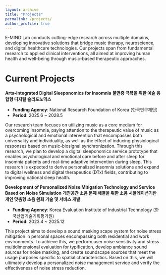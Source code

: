 ```yaml
---
layout: archive
title: "Projects"
permalink: /projects/
author_profile: true
---
```


E-MIND Lab conducts cutting-edge research across multiple domains, developing innovative solutions that bridge music therapy, neuroscience, and digital healthcare technologies. Our projects span from fundamental research to applied clinical interventions, all aimed at improving human health and well-being through music-based therapeutic approaches.

Current Projects
======

**Arts-integrated Digital Sleeponomics for Insomnia**
**불면증 극복을 위한 예술 융합형 디지털 슬리포노믹스**
- **Funding Agency**: National Research Foundation of Korea (한국연구재단)
- **Period**: 2025.6 ~ 2028.5

Our research team focuses on utilizing music as a core medium for overcoming insomnia, paying attention to the therapeutic value of music as a psychological and emotional intervention that encompasses both universality and individuality, as well as the effect of inducing physiological responses based on music-biosignal synchronization. Through this research, we plan to develop a digital sleeponomics service prototype that enables psychological and emotional care before and after sleep for insomnia patients and real-time adaptive intervention during sleep. This research is expected to derive personalized insomnia solutions and expand to digital wellness and digital therapeutics (DTx) fields, contributing to improving national sleep health.


**Development of Personalized Noise Mitigation Technology and Service Based on Noise Simulation**
**개인공간 소음 문제 해결을 위한 소음 시뮬레이션기반 개인 맞춤형 소음 완화 기술 및 서비스 개발**
- **Funding Agency**: Korea Evaluation Institute of Industrial Technology (한국산업기술기획평가원)
- **Period**: 2023.4 ~ 2025.12

This project aims to develop a sound masking scape system for noise stress mitigation in personal spaces encompassing both residential and work environments. To achieve this, we perform user noise sensitivity and stress multidimensional evaluation for typification, develop ambiance sound sources for noise masking, and create soundscape sources that meet the usage purposes specific to spatial characteristics. Based on this, we will ultimately develop a personalized noise management service and verify the effectiveness of noise stress reduction.




